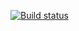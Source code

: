 [![Build status](https://ci.appveyor.com/api/projects/status/ephrb3m1jdqilnqi?svg=true)](https://ci.appveyor.com/project/AsotikovAnton/ahj-homework-3-1)
